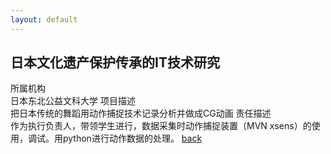 ```yaml
---
layout: default
---
```


## 日本文化遗产保护传承的IT技术研究
所属机构\
日本东北公益文科大学
项目描述\
把日本传统的舞蹈用动作捕捉技术记录分析并做成CG动画
责任描述\
作为执行负责人，带领学生进行，数据采集时动作捕捉装置（MVN xsens）的使用，调试。用python进行动作数据的处理。
[back](../../)

